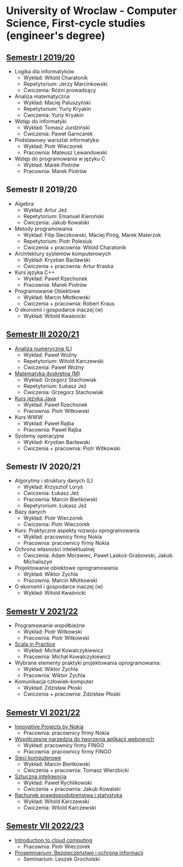 # University of Wroclaw - Computer Science, First-cycle studies (engineer's degree)

## [Semestr I 2019/20](https://github.com/PiotrStoklosa/University/tree/main/semestr%20I)

* Logika dla informatyków
    * Wykład: Witold Charatonik
    * Repetytorium: Jerzy Marcinkowski
    * Ćwiczenia: Różni prowadzący
* Analiza matematyczna
    * Wykład: Maciej Paluszyński
    * Repetytorium: Yuriy Kryakin
    * Ćwiczenia: Yuriy Kryakin
* Wstęp do informatyki
    * Wykład: Tomasz Jurdziński
    * Ćwiczenia: Paweł Garncarek
* Podstawowy warsztat informatyka:
    * Wykład: Piotr Wieczorek
    * Pracownia: Mateusz Lewandowski
* Wstęp do programowania w języku C
    * Wykład: Marek Piotrów
    * Pracownia: Marek Piotrów

## Semestr II 2019/20

* Algebra
    * Wykład: Artur Jeż
    * Repetytorium:  Emanuel Kieroński
    * Ćwiczenia: Jakub Kowalski
* Metody programowania
    * Wykład: Filip Sieczkowski, Maciej Piróg, Marek Materzok
    * Repetytorium: Piotr Polesiuk
    * Ćwiczenia + pracownia: Witold Charatonik
* Architektury systemów komputerowych
    * Wykład: Krystian Bacławski
    * Ćwiczenia + pracownia: Artur Kraska
* Kurs języka C++
    * Wykład: Paweł Rzechonek
    * Pracownia: Marek Piotrów
* Programowanie Obiektowe
    * Wykład: Marcin Młotkowski
    * Ćwiczenia + pracownia: Robert Kraus
* O ekonomii i gospodarce inaczej (w)
    * Wykład: Witold Kwaśnicki

## [Semestr III 2020/21](https://github.com/PiotrStoklosa/University/tree/main/semestr%20III)

* [Analiza numeryczna (L)](https://github.com/PiotrStoklosa/University/tree/main/semestr%20III/analiza-numeryczna-l)
    * Wykład: Paweł Woźny
    * Repetytorium: Witold Karczewski
    * Ćwiczenia: Paweł Woźny
* [Matematyka dyskretna (M)](https://github.com/PiotrStoklosa/University/tree/main/semestr%20III/matematyka-dyskretna-m)
    * Wykład: Grzegorz Stachowiak
    * Repetytorium: Łukasz Jeż
    * Ćwiczenia: Grzegorz Stachowiak
* [Kurs języka Java](https://github.com/PiotrStoklosa/University/tree/main/semestr%20III/kurs-jezyka-java)
    * Wykład: Paweł Rzechonek
    * Pracownia: Piotr Witkowski
* Kurs WWW
    * Wykład: Paweł Rajba
    * Pracownia: Paweł Rajba
* Systemy operacyjne
    * Wykład: Krystian Bacławski
    * Ćwiczenia + pracownia: Piotr Witkowski

## Semestr IV 2020/21

* Algorytmy i struktury danych (L)
    * Wykład: Krzysztof Loryś
    * Ćwiczenia: Łukasz Jeż
    * Pracownia: Marcin Bieńkowski
    * Repetyrorium: Łukasz Jeż
* Bazy danych
    * Wykład: Piotr Wieczorek
    * Ćwiczenia: Piotr Wieczorek
* Kurs: Praktyczne aspekty rozwoju oprogramowania
    * Wykład: pracownicy firmy Nokia
    * Pracownia: pracownicy firmy Nokia
* Ochrona własności intelektualnej
    * Ćwiczenia: Adam Morawiec, Paweł Laskoś-Grabowski, Jakub Michaliszyn
* Projektowanie obiektowe oprogramowania
    * Wykład: Wiktor Zychla
    * Pracownia: Marcin Młotkowski
* O ekonomii i gospodarce inaczej (w)
    * Wykład: Witold Kwaśnicki

## [Semestr V 2021/22](https://github.com/PiotrStoklosa/University/tree/main/semestr%20V)

* Programowanie współbieżne
    * Wykład: Piotr Witkowski
    * Pracownia: Piotr Witkowski
* [Scala in Practice](https://github.com/PiotrStoklosa/University/tree/main/semestr%20V/scala-in-practise)
    * Wykład: Michał Kowalczykiewicz
    * Pracownia: Michał Kowalczykiewicz
* Wybrane elementy praktyki projektowania oprogramowania:
    * Wykład: Wiktor Zychla
    * Pracownia: Wiktor Zychla
* Komunikacja człowiek-komputer
    * Wykład: Zdzisław Płoski
    * Ćwiczenia + pracownia: Zdzisław Płoski

## [Semestr VI 2021/22](https://github.com/PiotrStoklosa/University/tree/main/semestr%20VI)

* [Innovative Projects by Nokia](https://github.com/PiotrStoklosa/University/tree/main/semestr%20VI/innovative-projects-by-Nokia)
    * Pracownia: pracownicy firmy Nokia
* [Współczesne narzędzia do tworzenia aplikacji webowych](https://github.com/PiotrStoklosa/University/tree/main/semestr%20VI/wspolczesne-narzedzia-do-tworzenia-aplikacji-webowych)
    * Wykład: pracownicy firmy FINGO
    * Pracownia: pracownicy firmy FINGO
* [Sieci komputerowe](https://github.com/PiotrStoklosa/University/tree/main/semestr%20VI/sieci-komputerowe)
    * Wykład: Marcin Bieńkowski
    * Ćwiczenia + pracownia: Tomasz Wierzbicki
* [Sztuczna inteligencja](https://github.com/PiotrStoklosa/University/tree/main/semestr%20VI/sztuczna-inteligencja)
    * Wykład: Paweł Rychlikowski
    * Ćwiczenia + pracownia: Jakub Kowalski
* [Rachunek prawdopodobieństwa i statystyka](https://github.com/PiotrStoklosa/University/tree/main/semestr%20VI/rachunek-prawdopodobienstwa-i-statystyka)
    * Wykład: Witold Karczewski
    * Ćwiczenia: Witold Karczewski

## [Semestr VII 2022/23](https://github.com/PiotrStoklosa/University/tree/main/semestr%20VII)

* [Introduction to cloud computing](https://github.com/PiotrStoklosa/University/tree/main/semestr%20VII/introduction-to-cloud-computing)
   * Pracownia: Piotr Wieczorek
* [Proseminarium: Bezpieczeństwo i ochrona informacji](https://github.com/PiotrStoklosa/University/tree/main/semestr%20VII/proseminarium-bezpieczenstwo-i-ochrona-informacji)
   * Seminarium: Leszek Grocholski
